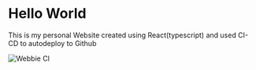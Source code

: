# Hello World
This is my personal Website created using React(typescript) and used CI-CD to autodeploy to Github

![Webbie CI](https://github.com/Webrusterkk/webbie/workflows/Webbie%20CI/badge.svg?branch=master)
